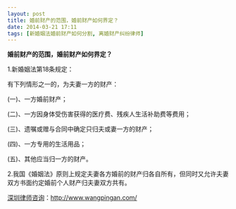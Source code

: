 ```yaml
---
layout: post
title: 婚前财产的范围，婚前财产如何界定？
date: 2014-03-21 17:11
tags: [新婚姻法婚前财产如何分割, 离婚财产纠纷律师]
---
```

<strong>婚前财产的范围，婚前财产如何界定？</strong>

1.新婚姻法第18条规定：

有下列情形之一的，为夫妻一方的财产：

(一)、一方婚前财产；

(二)、一方因身体受伤害获得的医疗费、残疾人生活补助费等费用；

(三)、遗嘱或赠与合同中确定只归夫或妻一方的财产；

(四)、一方专用的生活用品；

(五)、其他应当归一方的财产。

2.我国《婚姻法》原则上规定夫妻各方婚前的财产归各自所有，但同时又允许夫妻双方书面约定婚前个人财产归夫妻双方共有。

<a href="http://www.wangpingan.com/">深圳律师咨询</a>：<a href="http://www.wangpingan.com/">http://www.wangpingan.com/</a>

